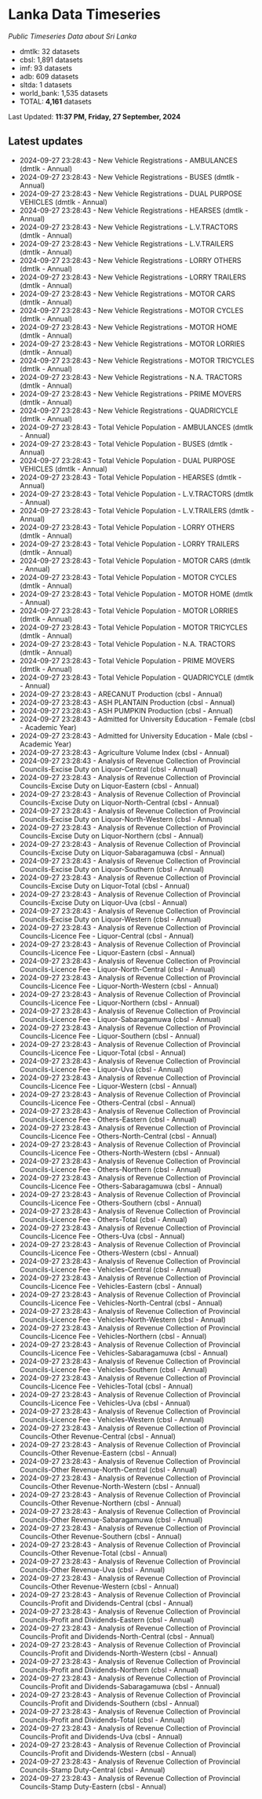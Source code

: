 # Lanka Data Timeseries
*Public Timeseries Data about Sri Lanka*

* dmtlk: 32 datasets
* cbsl: 1,891 datasets
* imf: 93 datasets
* adb: 609 datasets
* sltda: 1 datasets
* world_bank: 1,535 datasets
* TOTAL: **4,161** datasets

Last Updated: **11:37 PM, Friday, 27 September, 2024**

## Latest updates

* 2024-09-27 23:28:43 - New Vehicle Registrations - AMBULANCES (dmtlk - Annual)
* 2024-09-27 23:28:43 - New Vehicle Registrations - BUSES (dmtlk - Annual)
* 2024-09-27 23:28:43 - New Vehicle Registrations - DUAL PURPOSE VEHICLES (dmtlk - Annual)
* 2024-09-27 23:28:43 - New Vehicle Registrations - HEARSES (dmtlk - Annual)
* 2024-09-27 23:28:43 - New Vehicle Registrations - L.V.TRACTORS (dmtlk - Annual)
* 2024-09-27 23:28:43 - New Vehicle Registrations - L.V.TRAILERS (dmtlk - Annual)
* 2024-09-27 23:28:43 - New Vehicle Registrations - LORRY OTHERS (dmtlk - Annual)
* 2024-09-27 23:28:43 - New Vehicle Registrations - LORRY TRAILERS (dmtlk - Annual)
* 2024-09-27 23:28:43 - New Vehicle Registrations - MOTOR CARS (dmtlk - Annual)
* 2024-09-27 23:28:43 - New Vehicle Registrations - MOTOR CYCLES (dmtlk - Annual)
* 2024-09-27 23:28:43 - New Vehicle Registrations - MOTOR HOME (dmtlk - Annual)
* 2024-09-27 23:28:43 - New Vehicle Registrations - MOTOR LORRIES (dmtlk - Annual)
* 2024-09-27 23:28:43 - New Vehicle Registrations - MOTOR TRICYCLES (dmtlk - Annual)
* 2024-09-27 23:28:43 - New Vehicle Registrations - N.A. TRACTORS (dmtlk - Annual)
* 2024-09-27 23:28:43 - New Vehicle Registrations - PRIME MOVERS (dmtlk - Annual)
* 2024-09-27 23:28:43 - New Vehicle Registrations - QUADRICYCLE (dmtlk - Annual)
* 2024-09-27 23:28:43 - Total Vehicle Population - AMBULANCES (dmtlk - Annual)
* 2024-09-27 23:28:43 - Total Vehicle Population - BUSES (dmtlk - Annual)
* 2024-09-27 23:28:43 - Total Vehicle Population - DUAL PURPOSE VEHICLES (dmtlk - Annual)
* 2024-09-27 23:28:43 - Total Vehicle Population - HEARSES (dmtlk - Annual)
* 2024-09-27 23:28:43 - Total Vehicle Population - L.V.TRACTORS (dmtlk - Annual)
* 2024-09-27 23:28:43 - Total Vehicle Population - L.V.TRAILERS (dmtlk - Annual)
* 2024-09-27 23:28:43 - Total Vehicle Population - LORRY OTHERS (dmtlk - Annual)
* 2024-09-27 23:28:43 - Total Vehicle Population - LORRY TRAILERS (dmtlk - Annual)
* 2024-09-27 23:28:43 - Total Vehicle Population - MOTOR CARS (dmtlk - Annual)
* 2024-09-27 23:28:43 - Total Vehicle Population - MOTOR CYCLES (dmtlk - Annual)
* 2024-09-27 23:28:43 - Total Vehicle Population - MOTOR HOME (dmtlk - Annual)
* 2024-09-27 23:28:43 - Total Vehicle Population - MOTOR LORRIES (dmtlk - Annual)
* 2024-09-27 23:28:43 - Total Vehicle Population - MOTOR TRICYCLES (dmtlk - Annual)
* 2024-09-27 23:28:43 - Total Vehicle Population - N.A. TRACTORS (dmtlk - Annual)
* 2024-09-27 23:28:43 - Total Vehicle Population - PRIME MOVERS (dmtlk - Annual)
* 2024-09-27 23:28:43 - Total Vehicle Population - QUADRICYCLE (dmtlk - Annual)
* 2024-09-27 23:28:43 - ARECANUT Production (cbsl - Annual)
* 2024-09-27 23:28:43 - ASH PLANTAIN Production (cbsl - Annual)
* 2024-09-27 23:28:43 - ASH PUMPKIN Production (cbsl - Annual)
* 2024-09-27 23:28:43 - Admitted for University Education - Female (cbsl - Academic Year)
* 2024-09-27 23:28:43 - Admitted for University Education - Male (cbsl - Academic Year)
* 2024-09-27 23:28:43 - Agriculture Volume Index (cbsl - Annual)
* 2024-09-27 23:28:43 - Analysis of Revenue Collection of Provincial Councils-Excise Duty on Liquor-Central (cbsl - Annual)
* 2024-09-27 23:28:43 - Analysis of Revenue Collection of Provincial Councils-Excise Duty on Liquor-Eastern (cbsl - Annual)
* 2024-09-27 23:28:43 - Analysis of Revenue Collection of Provincial Councils-Excise Duty on Liquor-North-Central (cbsl - Annual)
* 2024-09-27 23:28:43 - Analysis of Revenue Collection of Provincial Councils-Excise Duty on Liquor-North-Western (cbsl - Annual)
* 2024-09-27 23:28:43 - Analysis of Revenue Collection of Provincial Councils-Excise Duty on Liquor-Northern (cbsl - Annual)
* 2024-09-27 23:28:43 - Analysis of Revenue Collection of Provincial Councils-Excise Duty on Liquor-Sabaragamuwa (cbsl - Annual)
* 2024-09-27 23:28:43 - Analysis of Revenue Collection of Provincial Councils-Excise Duty on Liquor-Southern (cbsl - Annual)
* 2024-09-27 23:28:43 - Analysis of Revenue Collection of Provincial Councils-Excise Duty on Liquor-Total (cbsl - Annual)
* 2024-09-27 23:28:43 - Analysis of Revenue Collection of Provincial Councils-Excise Duty on Liquor-Uva (cbsl - Annual)
* 2024-09-27 23:28:43 - Analysis of Revenue Collection of Provincial Councils-Excise Duty on Liquor-Western (cbsl - Annual)
* 2024-09-27 23:28:43 - Analysis of Revenue Collection of Provincial Councils-Licence Fee - Liquor-Central (cbsl - Annual)
* 2024-09-27 23:28:43 - Analysis of Revenue Collection of Provincial Councils-Licence Fee - Liquor-Eastern (cbsl - Annual)
* 2024-09-27 23:28:43 - Analysis of Revenue Collection of Provincial Councils-Licence Fee - Liquor-North-Central (cbsl - Annual)
* 2024-09-27 23:28:43 - Analysis of Revenue Collection of Provincial Councils-Licence Fee - Liquor-North-Western (cbsl - Annual)
* 2024-09-27 23:28:43 - Analysis of Revenue Collection of Provincial Councils-Licence Fee - Liquor-Northern (cbsl - Annual)
* 2024-09-27 23:28:43 - Analysis of Revenue Collection of Provincial Councils-Licence Fee - Liquor-Sabaragamuwa (cbsl - Annual)
* 2024-09-27 23:28:43 - Analysis of Revenue Collection of Provincial Councils-Licence Fee - Liquor-Southern (cbsl - Annual)
* 2024-09-27 23:28:43 - Analysis of Revenue Collection of Provincial Councils-Licence Fee - Liquor-Total (cbsl - Annual)
* 2024-09-27 23:28:43 - Analysis of Revenue Collection of Provincial Councils-Licence Fee - Liquor-Uva (cbsl - Annual)
* 2024-09-27 23:28:43 - Analysis of Revenue Collection of Provincial Councils-Licence Fee - Liquor-Western (cbsl - Annual)
* 2024-09-27 23:28:43 - Analysis of Revenue Collection of Provincial Councils-Licence Fee - Others-Central (cbsl - Annual)
* 2024-09-27 23:28:43 - Analysis of Revenue Collection of Provincial Councils-Licence Fee - Others-Eastern (cbsl - Annual)
* 2024-09-27 23:28:43 - Analysis of Revenue Collection of Provincial Councils-Licence Fee - Others-North-Central (cbsl - Annual)
* 2024-09-27 23:28:43 - Analysis of Revenue Collection of Provincial Councils-Licence Fee - Others-North-Western (cbsl - Annual)
* 2024-09-27 23:28:43 - Analysis of Revenue Collection of Provincial Councils-Licence Fee - Others-Northern (cbsl - Annual)
* 2024-09-27 23:28:43 - Analysis of Revenue Collection of Provincial Councils-Licence Fee - Others-Sabaragamuwa (cbsl - Annual)
* 2024-09-27 23:28:43 - Analysis of Revenue Collection of Provincial Councils-Licence Fee - Others-Southern (cbsl - Annual)
* 2024-09-27 23:28:43 - Analysis of Revenue Collection of Provincial Councils-Licence Fee - Others-Total (cbsl - Annual)
* 2024-09-27 23:28:43 - Analysis of Revenue Collection of Provincial Councils-Licence Fee - Others-Uva (cbsl - Annual)
* 2024-09-27 23:28:43 - Analysis of Revenue Collection of Provincial Councils-Licence Fee - Others-Western (cbsl - Annual)
* 2024-09-27 23:28:43 - Analysis of Revenue Collection of Provincial Councils-Licence Fee - Vehicles-Central (cbsl - Annual)
* 2024-09-27 23:28:43 - Analysis of Revenue Collection of Provincial Councils-Licence Fee - Vehicles-Eastern (cbsl - Annual)
* 2024-09-27 23:28:43 - Analysis of Revenue Collection of Provincial Councils-Licence Fee - Vehicles-North-Central (cbsl - Annual)
* 2024-09-27 23:28:43 - Analysis of Revenue Collection of Provincial Councils-Licence Fee - Vehicles-North-Western (cbsl - Annual)
* 2024-09-27 23:28:43 - Analysis of Revenue Collection of Provincial Councils-Licence Fee - Vehicles-Northern (cbsl - Annual)
* 2024-09-27 23:28:43 - Analysis of Revenue Collection of Provincial Councils-Licence Fee - Vehicles-Sabaragamuwa (cbsl - Annual)
* 2024-09-27 23:28:43 - Analysis of Revenue Collection of Provincial Councils-Licence Fee - Vehicles-Southern (cbsl - Annual)
* 2024-09-27 23:28:43 - Analysis of Revenue Collection of Provincial Councils-Licence Fee - Vehicles-Total (cbsl - Annual)
* 2024-09-27 23:28:43 - Analysis of Revenue Collection of Provincial Councils-Licence Fee - Vehicles-Uva (cbsl - Annual)
* 2024-09-27 23:28:43 - Analysis of Revenue Collection of Provincial Councils-Licence Fee - Vehicles-Western (cbsl - Annual)
* 2024-09-27 23:28:43 - Analysis of Revenue Collection of Provincial Councils-Other Revenue-Central (cbsl - Annual)
* 2024-09-27 23:28:43 - Analysis of Revenue Collection of Provincial Councils-Other Revenue-Eastern (cbsl - Annual)
* 2024-09-27 23:28:43 - Analysis of Revenue Collection of Provincial Councils-Other Revenue-North-Central (cbsl - Annual)
* 2024-09-27 23:28:43 - Analysis of Revenue Collection of Provincial Councils-Other Revenue-North-Western (cbsl - Annual)
* 2024-09-27 23:28:43 - Analysis of Revenue Collection of Provincial Councils-Other Revenue-Northern (cbsl - Annual)
* 2024-09-27 23:28:43 - Analysis of Revenue Collection of Provincial Councils-Other Revenue-Sabaragamuwa (cbsl - Annual)
* 2024-09-27 23:28:43 - Analysis of Revenue Collection of Provincial Councils-Other Revenue-Southern (cbsl - Annual)
* 2024-09-27 23:28:43 - Analysis of Revenue Collection of Provincial Councils-Other Revenue-Total (cbsl - Annual)
* 2024-09-27 23:28:43 - Analysis of Revenue Collection of Provincial Councils-Other Revenue-Uva (cbsl - Annual)
* 2024-09-27 23:28:43 - Analysis of Revenue Collection of Provincial Councils-Other Revenue-Western (cbsl - Annual)
* 2024-09-27 23:28:43 - Analysis of Revenue Collection of Provincial Councils-Profit and Dividends-Central (cbsl - Annual)
* 2024-09-27 23:28:43 - Analysis of Revenue Collection of Provincial Councils-Profit and Dividends-Eastern (cbsl - Annual)
* 2024-09-27 23:28:43 - Analysis of Revenue Collection of Provincial Councils-Profit and Dividends-North-Central (cbsl - Annual)
* 2024-09-27 23:28:43 - Analysis of Revenue Collection of Provincial Councils-Profit and Dividends-North-Western (cbsl - Annual)
* 2024-09-27 23:28:43 - Analysis of Revenue Collection of Provincial Councils-Profit and Dividends-Northern (cbsl - Annual)
* 2024-09-27 23:28:43 - Analysis of Revenue Collection of Provincial Councils-Profit and Dividends-Sabaragamuwa (cbsl - Annual)
* 2024-09-27 23:28:43 - Analysis of Revenue Collection of Provincial Councils-Profit and Dividends-Southern (cbsl - Annual)
* 2024-09-27 23:28:43 - Analysis of Revenue Collection of Provincial Councils-Profit and Dividends-Total (cbsl - Annual)
* 2024-09-27 23:28:43 - Analysis of Revenue Collection of Provincial Councils-Profit and Dividends-Uva (cbsl - Annual)
* 2024-09-27 23:28:43 - Analysis of Revenue Collection of Provincial Councils-Profit and Dividends-Western (cbsl - Annual)
* 2024-09-27 23:28:43 - Analysis of Revenue Collection of Provincial Councils-Stamp Duty-Central (cbsl - Annual)
* 2024-09-27 23:28:43 - Analysis of Revenue Collection of Provincial Councils-Stamp Duty-Eastern (cbsl - Annual)